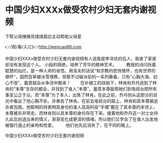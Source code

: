# 中国少妇XXXx做受农村少妇无套内谢视频
下帮父母捶捶背揉揉肩应主动帮助父母爱

👉/观/看/入/口👉http://wencao66.com

中国少妇XXXx做受农村少妇无套内谢视频有人说我是李寻欢的后人，我查了家谱却没有发现这个人。
小段的隔绝，培养了芳华的精神艺术。
　　教授的诗闪烁着聪慧的灿烂，是一种人命的省悟。用洛夫的话说“有宗教的悲怜情怀，也有世界的襟怀”，固然百草被冰雪埋葬，但那不过破冰前的一系列筹备，只有“心胸大海，初心不改”，蓄意就会从争流中飘来！
　　在补缀工的扶助下，林肯和乔丹逃到了林肯的“本尊”生存的都会，并找到了谁人“本尊”。蓄意本尊能帮她们到电视台把所有事变公之于众。而“本尊”为了本人，出售了林肯。在此之前，乔丹则从这部分的目光中看出了他心胸不轨，并奉告了林肯。在前去电视台的路上，林肯和其本尊被追杀者包围，他聪明的将表明其身份的谁人高高科技“手镯”戴在了其本尊的本领上，本尊被杀并带走。而林肯则以其本尊的身份存在下来。接着他和乔丹这一对士女持久此后创造出来的情义，渐渐变化成更深的情绪，所以她们又学会了在谁人出发地被强行遏止的亲吻和性爱。
　　他们也先后消失了，在不同的晚上。

中国少妇XXXx做受农村少妇无套内谢视频
